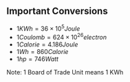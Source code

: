 ## Important Conversions

* $1 KWh = 36 \times 10^5 Joule$
* $1 Coulomb = 624 \times 10^26 electron$
* $1 Calorie = 4.186 Joule$
* $1 Wh = 860 Calorie$
* $1 hp = 746 Watt$

Note: 1 Board of Trade Unit means 1 KWh



